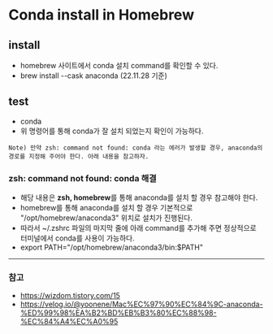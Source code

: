 # Conda install in Homebrew
## install 
* homebrew 사이트에서 conda 설치 command를 확인할 수 있다.
* brew install --cask anaconda (22.11.28 기준)
## test
* conda
* 위 명령어를 통해 conda가 잘 설치 되었는지 확인이 가능하다.
```
Note) 만약 zsh: command not found: conda 라는 에러가 발생할 경우, anaconda의 경로를 지정해 주어야 한다. 아래 내용을 참고하자.
```
### zsh: command not found: conda 해결
* 해당 내용은 **zsh, homebrew**를 통해 anaconda를 설치 할 경우 참고해야 한다.
* homebrew를 통해 anaconda를 설치 할 경우 기본적으로 "/opt/homebrew/anaconda3" 위치로 설치가 진행된다.
* 따라서 ~/.zshrc 파일의 마지막 줄에 아래 command를 추가해 주면 정상적으로 터미널에서 conda를 사용이 가능하다.
* export PATH="/opt/homebrew/anaconda3/bin:$PATH"
-----
### 참고
* https://wizdom.tistory.com/15
* https://velog.io/@yoonene/Mac%EC%97%90%EC%84%9C-anaconda-%ED%99%98%EA%B2%BD%EB%B3%80%EC%88%98-%EC%84%A4%EC%A0%95